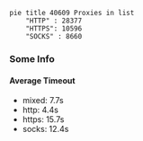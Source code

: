 
```mermaid
pie title 40609 Proxies in list
    "HTTP" : 28377
    "HTTPS": 10596
    "SOCKS" : 8660
```

### Some Info
#### Average Timeout

- mixed: 7.7s
- http: 4.4s
- https: 15.7s
- socks: 12.4s